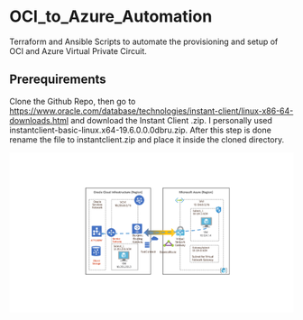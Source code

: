 # OCI_to_Azure_Automation
Terraform and Ansible Scripts to automate the provisioning and setup of OCI and Azure Virtual Private Circuit.

## Prerequirements
Clone the Github Repo, then go to https://www.oracle.com/database/technologies/instant-client/linux-x86-64-downloads.html and download the Instant Client .zip. I personally used instantclient-basic-linux.x64-19.6.0.0.0dbru.zip. After this step is done rename the file to instantclient.zip and place it inside the cloned directory.

![alt text](https://github.com/cj667113/OCI_to_Azure_Automation/blob/master/oci_to_azure_architecture_diagram/oci_to_azure_architecture_diagram.png)
